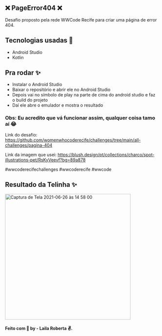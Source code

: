 ## ❌ PageError404 ❌

  Desafio proposto pela rede WWCode Recife para criar uma página de error 404.

## Tecnologias usadas 🚀

- Android Studio
- Kotlin

## Pra rodar ✨

- Instalar o Android Studio
- Baixar o repositório e abrir ele no Android Studio
- Depois vai no símbolo de play na parte de cima do android studio e faz o build do projeto
- Daí ele abre o emulador e mostra o resultado

### Obs: Eu acredito que vá funcionar assim, qualquer coisa tamo aí 😂


Link do desafio: https://github.com/womenwhocoderecife/challenges/tree/main/all-challenges/pagina-404

Link da imagem que usei: https://blush.design/pt/collections/charco/spot-illustrations-pet/RsKyVeevf?bg=89a878

#wwcoderecifechallenges
#wwcoderecife
#wwcode

## Resultado da Telinha ✨
<img width="411" alt="Captura de Tela 2021-06-26 às 14 58 00" src="https://user-images.githubusercontent.com/43499912/123521739-f2138e00-d68e-11eb-8c57-3d01a96a0de0.png">




####  Feito com :purple_heart:  by - Laila Roberta :v:.
